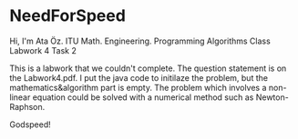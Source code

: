 # NeedForSpeed

Hi, I'm Ata Öz.
ITU Math. Engineering. Programming Algorithms Class Labwork 4 Task 2

This is a labwork that we couldn't complete. The question statement is on the Labwork4.pdf. 
I put the java code to initilaze the problem, but the mathematics&algorithm part is empty. 
The problem which involves a non-linear equation could be solved with a numerical method such as Newton-Raphson.


Godspeed!
